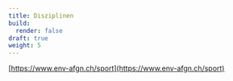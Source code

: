 ```yaml
---
title: Disziplinen
build:
  render: false
draft: true
weight: 5
---
```


[https://www.env-afgn.ch/sport](https://www.env-afgn.ch/sport)

